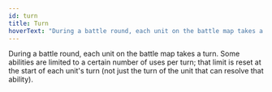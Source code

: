 ```yaml
---
id: turn
title: Turn
hoverText: "During a battle round, each unit on the battle map takes a turn. Some abilities are limited to a certain number of uses per turn; that limit is reset at the start of each unit's turn."
---
```


During a battle round, each unit on the battle map takes a turn. Some abilities are limited to a certain number of uses per turn; that limit is reset at the start of each unit's turn (not just the turn of the unit that can resolve that ability).